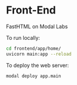 # Front-End

FastHTML on Modal Labs

To run locally:
```bash
cd frontend/app/home/
uvicorn main:app --reload
```

To deploy the web server:
```bash
modal deploy app.main
```
